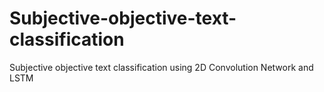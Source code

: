 # Subjective-objective-text-classification
Subjective objective text classification using 2D Convolution Network and LSTM
